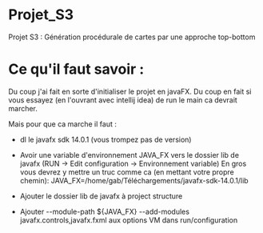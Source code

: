 # Projet_S3
Projet S3 : Génération procédurale de cartes par une approche top-bottom




# Ce qu'il faut savoir :

Du coup j'ai fait en sorte d'initialiser le projet en javaFX.
Du coup en fait si vous essayez (en l'ouvrant avec intellij idea) de run le main ca devrait marcher.

Mais pour que ca marche il faut :

 - dl le javafx sdk 14.0.1 (vous trompez pas de version)
 
 - Avoir une variable d'environnement JAVA_FX vers le dossier lib de javafx
    (RUN -> Edit configuration -> Environnement variable)
    En gros vous devrez y mettre un truc comme ca (en mettant votre propre chemin): JAVA_FX=/home/gab/Téléchargements/javafx-sdk-14.0.1/lib
 
 - Ajouter le dossier lib de javafx à project structure
   
 
 - Ajouter --module-path ${JAVA_FX} --add-modules javafx.controls,javafx.fxml aux options VM dans run/configuration
